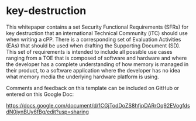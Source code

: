 # key-destruction

This whitepaper contains a set Security Functional Requirements (SFRs) for key destruction that an international Technical Community (iTC) should use when writing a cPP. There is a corresponding set of Evaluation Activities (EAs) that should be used when drafting the Supporting Document (SD). This set of requirements is intended to include all possible use cases ranging from a TOE that is composed of software and hardware and where the developer has a complete understanding of how memory is managed in their product, to a software application where the developer has no idea what memory media the underlying hardware platform is using. 

Comments and feedback on this template can be included on GitHub or entered on this Google Doc:

https://docs.google.com/document/d/1CGjTodDoZS8hfjpDARrOq92EVogfdsdN0jynBUy6fBg/edit?usp=sharing
